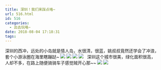 ```yaml
---
title: 深圳！我们来踩点咯~
url: 516.html
id: 516
categories:
  - 出去玩咯~
date: 2018-08-04 17:18:31
tags:
---
```


深圳的西冲，远处的小岛就是情人岛，水很清，很蓝，姚叔叔竟然还学会了冲浪，套个小游泳圈在海里瞎蹦跶~ [![](http://www.binkatherine.com/wordpress/wp-content/uploads/2018/08/IMG_3353-300x225.jpg)](http://www.binkatherine.com/wordpress/wp-content/uploads/2018/08/IMG_3353.jpg) [![](http://www.binkatherine.com/wordpress/wp-content/uploads/2018/08/IMG_3349-300x225.jpg)](http://www.binkatherine.com/wordpress/wp-content/uploads/2018/08/IMG_3349.jpg) [![](http://www.binkatherine.com/wordpress/wp-content/uploads/2018/08/IMG_3341-300x225.jpg)](http://www.binkatherine.com/wordpress/wp-content/uploads/2018/08/IMG_3341.jpg) [![](http://www.binkatherine.com/wordpress/wp-content/uploads/2018/08/IMG_3340-300x225.jpg)](http://www.binkatherine.com/wordpress/wp-content/uploads/2018/08/IMG_3340.jpg)   深圳这个城市很美，绿化面积很高，人却不多，在路上随便骑骑车子感觉贼开心那~~ [![](http://www.binkatherine.com/wordpress/wp-content/uploads/2018/08/IMG_3337-e1535361615377-225x300.jpg)](http://www.binkatherine.com/wordpress/wp-content/uploads/2018/08/IMG_3337.jpg) [![](http://www.binkatherine.com/wordpress/wp-content/uploads/2018/08/IMG_3329-e1535361635158-225x300.jpg)](http://www.binkatherine.com/wordpress/wp-content/uploads/2018/08/IMG_3329.jpg)